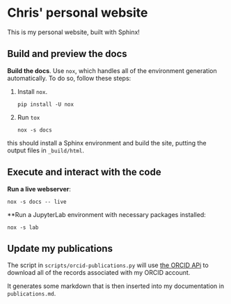 # Chris' personal website

This is my personal website, built with Sphinx!

## Build and preview the docs

**Build the docs**. Use `nox`, which handles all of the environment generation automatically.
To do so, follow these steps:

1. Install `nox`.

   ```shell
   pip install -U nox
   ```
2. Run `tox`

   ```shell
   nox -s docs
   ```

this should install a Sphinx environment and build the site, putting the output files in `_build/html`.

## Execute and interact with the code

**Run a live webserver**:

```shell
nox -s docs -- live
```

**Run a JupyterLab environment with necessary packages installed:

```shell
nox -s lab
```

## Update my publications

The script in `scripts/orcid-publications.py` will use [the ORCID APi](https://info.orcid.org/documentation/api-tutorials/api-tutorial-read-data-on-a-record/) to download all of the records associated with my ORCID account.

It generates some markdown that is then inserted into my documentation in `publications.md`.
